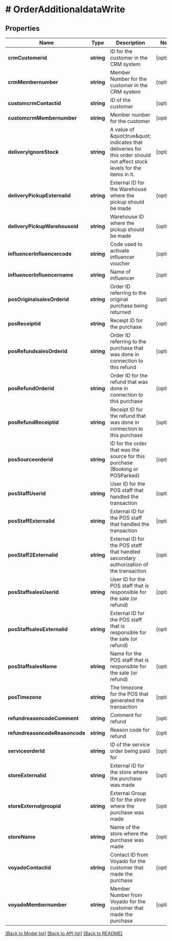 # # OrderAdditionaldataWrite

## Properties

Name | Type | Description | Notes
------------ | ------------- | ------------- | -------------
**crmCustomerid** | **string** | ID for the customer in the CRM system | [optional]
**crmMembernumber** | **string** | Member Number for the customer in the CRM system | [optional]
**customcrmContactid** | **string** | ID of the customer | [optional]
**customcrmMembernumber** | **string** | Member number for the customer | [optional]
**deliveryIgnoreStock** | **string** | A value of \&quot;true\&quot; indicates that deliveries for this order should not affect stock levels for the items in it. | [optional]
**deliveryPickupExternalid** | **string** | External ID for the Warehouse where the pickup should be made | [optional]
**deliveryPickupWarehouseid** | **string** | Warehouse ID where the pickup should be made | [optional]
**influencerInfluencercode** | **string** | Code used to activate influencer voucher | [optional]
**influencerInfluencername** | **string** | Name of influencer | [optional]
**posOriginalsalesOrderid** | **string** | Order ID referring to the original purchase being returned | [optional]
**posReceiptid** | **string** | Receipt ID for the purchase | [optional]
**posRefundsalesOrderid** | **string** | Order ID referring to the purchase that was done in connection to this refund | [optional]
**posRefundOrderid** | **string** | Order ID for the refund that was done in connection to this purchase | [optional]
**posRefundReceiptid** | **string** | Receipt ID for the refund that was done in connection to this purchase | [optional]
**posSourceorderid** | **string** | ID for the order that was the source for this purchase (Booking or POSParked) | [optional]
**posStaffUserid** | **string** | User ID for the POS staff that handled the transaction | [optional]
**posStaffExternalid** | **string** | External ID for the POS staff that handled the transaction | [optional]
**posStaff2Externalid** | **string** | External ID for the POS staff that handled secondary authorization of the transaction | [optional]
**posStaffsalesUserid** | **string** | User ID for the POS staff that is responsible for the sale (or refund) | [optional]
**posStaffsalesExternalid** | **string** | External ID for the POS staff that is responsible for the sale (or refund) | [optional]
**posStaffsalesName** | **string** | Name for the POS staff that is responsible for the sale (or refund) | [optional]
**posTimezone** | **string** | The timezone for the POS that generated the transaction | [optional]
**refundreasoncodeComment** | **string** | Comment for refund | [optional]
**refundreasoncodeReasoncode** | **string** | Reason code for refund | [optional]
**serviceorderId** | **string** | ID of the service order being paid for | [optional]
**storeExternalid** | **string** | External ID for the store where the purchase was made | [optional]
**storeExternalgroupid** | **string** | External Group ID for the store where the purchase was made | [optional]
**storeName** | **string** | Name of the store where the purchase was made | [optional]
**voyadoContactid** | **string** | Contact ID from Voyado for the customer that made the purchase | [optional]
**voyadoMembernumber** | **string** | Member Number from Voyado for the customer that made the purchase | [optional]

[[Back to Model list]](../../README.md#models) [[Back to API list]](../../README.md#endpoints) [[Back to README]](../../README.md)
